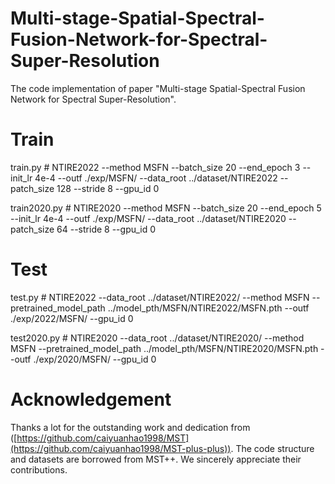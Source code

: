# Multi-stage-Spatial-Spectral-Fusion-Network-for-Spectral-Super-Resolution
The code implementation of paper "Multi-stage Spatial-Spectral Fusion Network for Spectral Super-Resolution".  

# Train 
train.py # NTIRE2022
--method MSFN --batch_size 20 --end_epoch 3 --init_lr 4e-4 --outf ./exp/MSFN/ --data_root ../dataset/NTIRE2022 --patch_size 128 --stride 8 --gpu_id 0

train2020.py # NTIRE2020
--method MSFN --batch_size 20 --end_epoch 5 --init_lr 4e-4 --outf ./exp/MSFN/ --data_root ../dataset/NTIRE2020 --patch_size 64 --stride 8 --gpu_id 0

# Test
test.py # NTIRE2022
--data_root ../dataset/NTIRE2022/  --method MSFN --pretrained_model_path ../model_pth/MSFN/NTIRE2022/MSFN.pth --outf ./exp/2022/MSFN/ --gpu_id 0

test2020.py # NTIRE2020
--data_root ../dataset/NTIRE2020/  --method MSFN --pretrained_model_path ../model_pth/MSFN/NTIRE2020/MSFN.pth --outf ./exp/2020/MSFN/ --gpu_id 0

# Acknowledgement
Thanks a lot for the outstanding work and dedication from ([https://github.com/caiyuanhao1998/MST](https://github.com/caiyuanhao1998/MST-plus-plus)). The code structure and datasets are borrowed from MST++. We sincerely appreciate their contributions.
